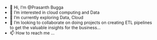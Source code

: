 - 👋 Hi, I’m @Prasanth Bugga
- 👀 I’m interested in cloud computing and Data
- 🌱 I’m currently exploring Data, Cloud
- 💞️ I’m looking to collaborate on doing projects on creating ETL pipelines to get the valuable insights for the business...
- 📫 How to reach me ...

<!---
prasanth-cloud/prasanth-cloud is a ✨ special ✨ repository because its `README.md` (this file) appears on your GitHub profile.
You can click the Preview link to take a look at your changes.
--->
